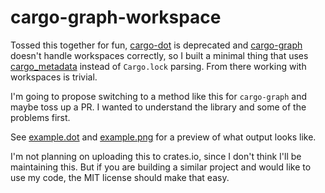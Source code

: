 # cargo-graph-workspace

Tossed this together for fun, [cargo-dot](https://github.com/maxsnew/cargo-dot)
is deprecated and [cargo-graph](https://github.com/kbknapp/cargo-graph) doesn't
handle workspaces correctly, so I built a minimal thing that uses
[cargo_metadata](https://github.com/oli-obk/cargo_metadata) instead of
`Cargo.lock` parsing. From there working with workspaces is trivial.

I'm going to propose switching to a method like this for `cargo-graph` and maybe
toss up a PR. I wanted to understand the library and some of the problems first.

See [example.dot](example.dot) and [example.png](example.png) for a preview of
what output looks like.

I'm not planning on uploading this to crates.io, since I don't think I'll be
maintaining this. But if you are building a similar project and would like to
use my code, the MIT license should make that easy.